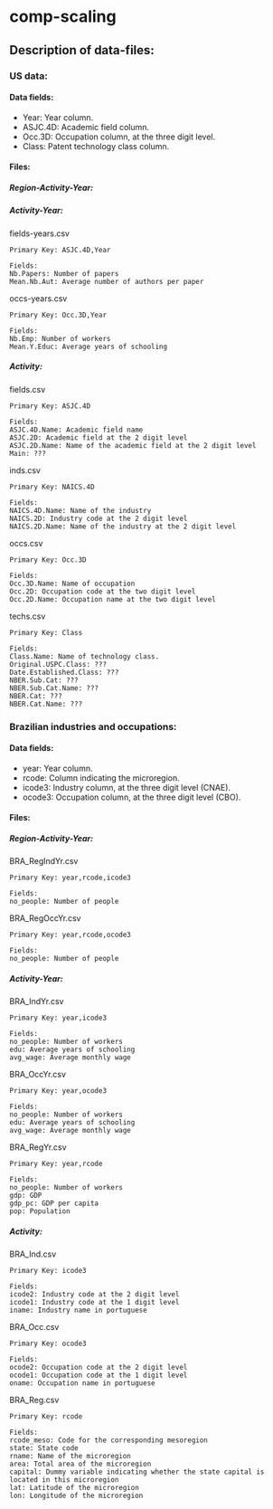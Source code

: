 # comp-scaling

## Description of data-files:

### US data:

#### Data fields:

* Year: Year column.
* ASJC.4D: Academic field column. 
* Occ.3D: Occupation column, at the three digit level.
* Class: Patent technology class column.

#### Files:

##### Region-Activity-Year:

##### Activity-Year:

fields-years.csv
```
Primary Key: ASJC.4D,Year

Fields:
Nb.Papers: Number of papers
Mean.Nb.Aut: Average number of authors per paper
```

occs-years.csv
```
Primary Key: Occ.3D,Year

Fields:
Nb.Emp: Number of workers
Mean.Y.Educ: Average years of schooling
```


##### Activity:

fields.csv
```
Primary Key: ASJC.4D

Fields:
ASJC.4D.Name: Academic field name
ASJC.2D: Academic field at the 2 digit level
ASJC.2D.Name: Name of the academic field at the 2 digit level
Main: ???
```

inds.csv
```
Primary Key: NAICS.4D

Fields:
NAICS.4D.Name: Name of the industry
NAICS.2D: Industry code at the 2 digit level
NAICS.2D.Name: Name of the industry at the 2 digit level
```

occs.csv
```
Primary Key: Occ.3D

Fields:
Occ.3D.Name: Name of occupation
Occ.2D: Occupation code at the two digit level
Occ.2D.Name: Occupation name at the two digit level
```

techs.csv
```
Primary Key: Class

Fields:
Class.Name: Name of technology class.
Original.USPC.Class: ???
Date.Established.Class: ???
NBER.Sub.Cat: ???
NBER.Sub.Cat.Name: ???
NBER.Cat: ???
NBER.Cat.Name: ???
```


### Brazilian industries and occupations:

#### Data fields:

* year: Year column.
* rcode: Column indicating the microregion.
* icode3: Industry column, at the three digit level (CNAE).
* ocode3: Occupation column, at the three digit level (CBO).

#### Files:

##### Region-Activity-Year:

BRA_RegIndYr.csv
```
Primary Key: year,rcode,icode3

Fields:
no_people: Number of people
```

BRA_RegOccYr.csv
```
Primary Key: year,rcode,ocode3

Fields:
no_people: Number of people
```

##### Activity-Year:

BRA_IndYr.csv
```
Primary Key: year,icode3

Fields:
no_people: Number of workers
edu: Average years of schooling
avg_wage: Average monthly wage
```

BRA_OccYr.csv
```
Primary Key: year,ocode3

Fields:
no_people: Number of workers
edu: Average years of schooling
avg_wage: Average monthly wage
```

BRA_RegYr.csv
```
Primary Key: year,rcode

Fields:
no_people: Number of workers
gdp: GDP
gdp_pc: GDP per capita
pop: Population
```


##### Activity:

BRA_Ind.csv
```
Primary Key: icode3

Fields:
icode2: Industry code at the 2 digit level
icode1: Industry code at the 1 digit level
iname: Industry name in portuguese
```

BRA_Occ.csv
```
Primary Key: ocode3

Fields:
ocode2: Occupation code at the 2 digit level
ocode1: Occupation code at the 1 digit level
oname: Occupation name in portuguese
```

BRA_Reg.csv
```
Primary Key: rcode

Fields:
rcode_meso: Code for the corresponding mesoregion
state: State code
rname: Name of the microregion
area: Total area of the microregion
capital: Dummy variable indicating whether the state capital is located in this microregion
lat: Latitude of the microregion
lon: Longitude of the microregion
```
